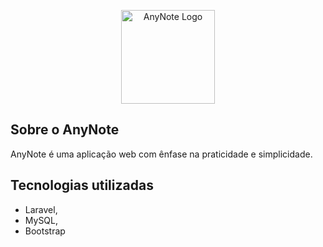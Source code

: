 <p align="center"><img src="https://i.imgur.com/078WYr6.png" width="150" alt="AnyNote Logo"></p>

## Sobre o AnyNote

AnyNote é uma aplicação web com ênfase na praticidade e simplicidade.

## Tecnologias utilizadas

- Laravel,
- MySQL,
- Bootstrap
